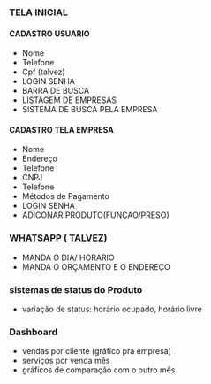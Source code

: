 ### TELA INICIAL
#### CADASTRO USUARIO
- Nome
- Telefone
- Cpf (talvez)
- LOGIN SENHA
- BARRA DE BUSCA
- LISTAGEM DE EMPRESAS
- SISTEMA DE BUSCA PELA EMPRESA


#### CADASTRO TELA EMPRESA
- Nome
- Endereço
- Telefone
- CNPJ
- Telefone
- Métodos de Pagamento
- LOGIN SENHA
- ADICONAR PRODUTO(FUNÇAO/PRESO)

### WHATSAPP ( TALVEZ)
- MANDA O DIA/ HORARIO
- MANDA O ORÇAMENTO E O ENDEREÇO 

### sistemas de status do Produto
- variação de status: horário ocupado, horário livre

### Dashboard
- vendas por cliente (gráfico pra empresa)
- serviços por venda mês
- gráficos de comparação com o outro mês
